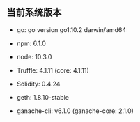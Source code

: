 ## 当前系统版本

+ go: go version go1.10.2 darwin/amd64

+ npm: 6.1.0

+ node: 10.3.0

+ Truffle: 4.1.11 (core: 4.1.11)

+ Solidity: 0.4.24

+ geth: 1.8.10-stable

+ ganache-cli: v6.1.0 (ganache-core: 2.1.0)


